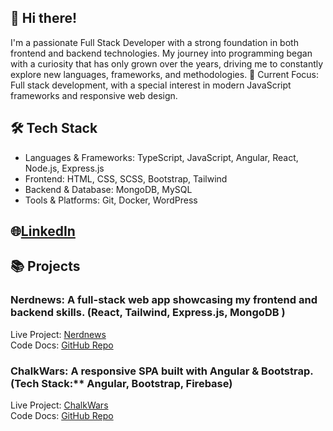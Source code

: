 ## 👋 Hi there!

I'm a passionate Full Stack Developer with a strong foundation in both frontend and backend technologies. 
My journey into programming began with a curiosity that has only grown over the years, driving me to constantly explore new languages, frameworks, and methodologies.
🔭 Current Focus: Full stack development, with a special interest in modern JavaScript frameworks and responsive web design.

## 🛠️ Tech Stack
- Languages & Frameworks: TypeScript, JavaScript, Angular, React, Node.js, Express.js
- Frontend: HTML, CSS, SCSS, Bootstrap, Tailwind
- Backend & Database: MongoDB, MySQL
- Tools & Platforms: Git, Docker, WordPress

🌐[LinkedIn](https://www.linkedin.com/in/sagi-daniel/)
---
## 📚 Projects

### Nerdnews: A full-stack web app showcasing my frontend and backend skills.  (React, Tailwind, Express.js, MongoDB )
Live Project: [Nerdnews](https://nerdnews.hu/home)  
Code Docs: [GitHub Repo](https://github.com/sagi-daniel/nerdnews-fsApi/blob/main/README.md)

### ChalkWars: A responsive SPA built with Angular & Bootstrap.  (Tech Stack:** Angular, Bootstrap, Firebase)
Live Project: [ChalkWars](https://echo-angular-project.web.app/login)  
Code Docs: [GitHub Repo](https://github.com/sagi-daniel/ChalkWars-firebase-angular/blob/master/README.md)

